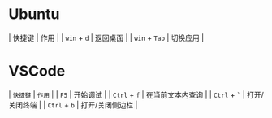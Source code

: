 # Ubuntu
| 快捷键 | 作用 |
| `win` + `d` | 返回桌面 |
| `win` + `Tab` | 切换应用 |


# VSCode
| `快捷键` | `作用` |
| `F5` | 开始调试 |
| `Ctrl` + `f` | 在当前文本内查询 |
| `Ctrl` + `` ` `` | 打开/关闭终端 |
| `Ctrl` + `b` | 打开/关闭侧边栏 |